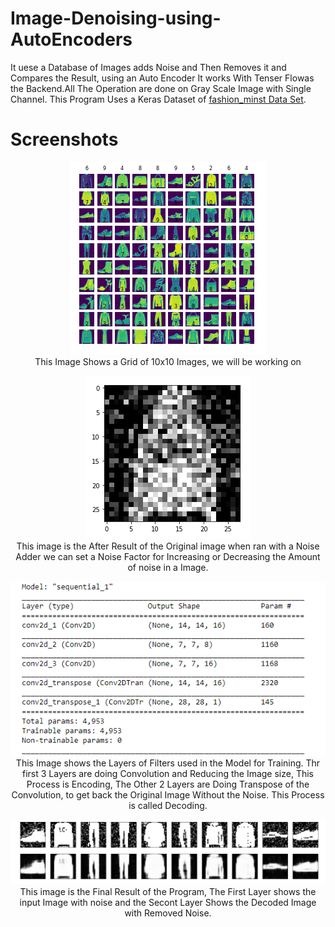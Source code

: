 # Image-Denoising-using-AutoEncoders
It uese a Database of Images adds Noise and Then Removes it and Compares the Result, using an Auto Encoder
It works With Tenser Flowas the Backend.All The Operation are done on Gray Scale Image with Single Channel.
This Program Uses a Keras Dataset of [fashion_minst Data Set](https://keras.io/api/datasets/fashion_mnist/).

# Screenshots

<p align = "center"> <img src = "ss_grid.png"> <br> This Image Shows a Grid of 10x10 Images, we will be working on </p>

<p align = "center"> <img src = "noisy_image.png"> <br> This image is the After Result of the Original image when ran with a Noise Adder we can set a Noise Factor for Increasing or Decreasing the Amount of noise in a Image.</p>

<p align = "center"> <img src = "model.png"> <br> This Image shows the Layers of Filters used in the Model for Training. Thr first 3 Layers are doing Convolution and Reducing the Image size, This Process is Encoding, The Other 2 Layers are Doing Transpose of the Convolution,  to get back the Original Image Without the Noise. This Process is called Decoding.</p>

<p align = "center"> <img src = "result_ss.png"> This image is the Final Result of the Program, The First Layer shows the input Image with  noise and the Secont Layer Shows the Decoded Image with Removed Noise.</p>
